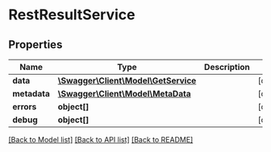 # RestResultService

## Properties

 Name         | Type                                                  | Description | Notes      
--------------|-------------------------------------------------------|-------------|------------
 **data**     | [**\Swagger\Client\Model\GetService**](GetService.md) |             | [optional] 
 **metadata** | [**\Swagger\Client\Model\MetaData**](MetaData.md)     |             | [optional] 
 **errors**   | **object[]**                                          |             | [optional] 
 **debug**    | **object[]**                                          |             | [optional] 

[[Back to Model list]](../../README.md#documentation-for-models) [[Back to API list]](../../README.md#documentation-for-api-endpoints) [[Back to README]](../../README.md)


